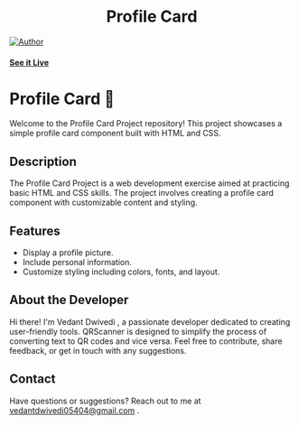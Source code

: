 <h1 align="center">
    Profile Card
</h1>

[![Author](https://img.shields.io/badge/author-vedant-dwivedi)](https://github.com/vedant-dwivedi)


#### [See it Live](https://profile-card-green.vercel.app/)

# Profile Card 📇

Welcome to the Profile Card Project repository! This project showcases a simple profile card component built with HTML and CSS.

## Description

The Profile Card Project is a web development exercise aimed at practicing basic HTML and CSS skills. The project involves creating a profile card component with customizable content and styling.

## Features

- Display a profile picture.
- Include personal information.
- Customize styling including colors, fonts, and layout.

## About the Developer

Hi there! I'm Vedant Dwivedi , a passionate developer dedicated to creating user-friendly tools. QRScanner is designed to simplify the process of converting text to QR codes and vice versa. Feel free to contribute, share feedback, or get in touch with any suggestions.


## Contact

Have questions or suggestions? Reach out to me at vedantdwivedi05404@gmail.com .
